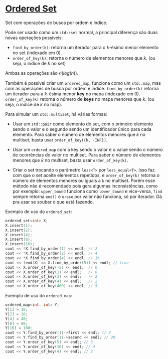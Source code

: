 # [Ordered Set](ordered_set.cpp)

Set com operações de busca por ordem e índice.

Pode ser usado como um `std::set` normal, a principal diferença são duas novas operações possíveis:

- `find_by_order(k)`: retorna um iterador para o $k$-ésimo menor elemento no set (indexado em 0).
- `order_of_key(k)`: retorna o número de elementos menores que $k$. (ou seja, o índice de $k$ no set)

Ambas as operações são $\mathcal{O}(log(n))$.

Também é possível criar um `ordered_map`, funciona como um `std::map`, mas com as operações de busca por ordem e índice. `find_by_order(k)` retorna um iterador para a $k$-ésima menor **key** no mapa (indexado em 0). `order_of_key(k)` retorna o número de **keys** no mapa menores que $k$. (ou seja, o índice de $k$ no map).

Para simular um `std::multiset`, há várias formas:

- Usar um `std::pair` como elemento do set, com o primeiro elemento sendo o valor e o segundo sendo um identificador único para cada elemento. Para saber o número de elementos menores que $k$ no multiset, basta usar `order_of_key({k, -INF})`.

- Usar um `ordered_map` com a key sendo o valor e o value sendo o número de ocorrências do valor no multiset. Para saber o número de elementos menores que $k$ no multiset, basta usar `order_of_key(k)`.

- Criar o set trocando o parâmetro `less<T>` por `less_equal<T>`. Isso faz com que o set aceite elementos repetidos, e `order_of_key(k)` retorna o número de elementos menores ou iguais a `k` no multiset. Porém esse método não é recomendado pois gera algumas inconsistências, como por exemplo: `upper_bound` funciona como `lower_bound` e vice-versa, `find` sempre retorna `end()` e `erase` por valor não funciona, só por iterador. Dá pra usar se souber o que está fazendo.

Exemplo de uso do `ordered_set`:

```cpp
ordered_set<int> X;
X.insert(1);
X.insert(2);
X.insert(4);
X.insert(8);
X.insert(16);
cout << *X.find_by_order(1) << endl; // 2
cout << *X.find_by_order(2) << endl; // 4
cout << *X.find_by_order(4) << endl; // 16
cout << (end(X) == X.find_by_order(5)) << endl; // true
cout << X.order_of_key(-5) << endl;  // 0
cout << X.order_of_key(1) << endl;   // 0
cout << X.order_of_key(3) << endl;   // 2
cout << X.order_of_key(4) << endl;   // 2
cout << X.order_of_key(400) << endl; // 5
```

Exemplo de uso do `ordered_map`:

```cpp
ordered_map<int, int> Y;
Y[1] = 10;
Y[2] = 20;
Y[4] = 40;
Y[8] = 80;
Y[16] = 160;
cout << Y.find_by_order(1)->first << endl; // 2
cout << Y.find_by_order(1)->second << endl; // 20
cout << Y.order_of_key(5) << endl; // 3
cout << Y.order_of_key(10) << endl; // 4
cout << Y.order_of_key(4) << endl; // 2
```
